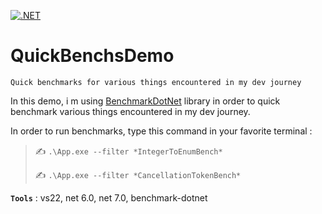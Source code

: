 [![.NET](https://github.com/aimenux/QuickBenchsDemo/actions/workflows/ci.yml/badge.svg)](https://github.com/aimenux/QuickBenchsDemo/actions/workflows/ci.yml)

# QuickBenchsDemo
```
Quick benchmarks for various things encountered in my dev journey
```

In this demo, i m using [BenchmarkDotNet](https://github.com/dotnet/BenchmarkDotNet) library in order to quick benchmark various things encountered in my dev journey.
>

In order to run benchmarks, type this command in your favorite terminal :
>
> :writing_hand: `.\App.exe --filter *IntegerToEnumBench*`
>
> :writing_hand: `.\App.exe --filter *CancellationTokenBench*`

>
**`Tools`** : vs22, net 6.0, net 7.0, benchmark-dotnet
